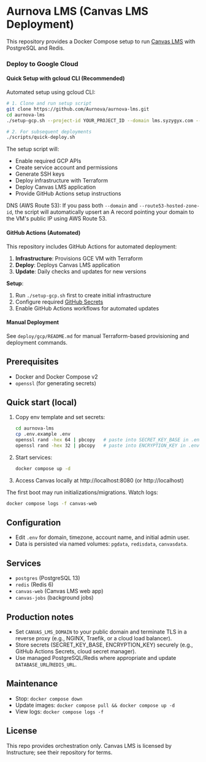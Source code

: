 # Aurnova LMS (Canvas LMS Deployment)

This repository provides a Docker Compose setup to run [Canvas LMS](https://github.com/instructure/canvas-lms) with PostgreSQL and Redis.

### Deploy to Google Cloud

#### Quick Setup with gcloud CLI (Recommended)
Automated setup using gcloud CLI:

```bash
# 1. Clone and run setup script
git clone https://github.com/Aurnova/aurnova-lms.git
cd aurnova-lms
./setup-gcp.sh --project-id YOUR_PROJECT_ID --domain lms.syzygyx.com --route53-hosted-zone-id YOUR_HOSTED_ZONE_ID

# 2. For subsequent deployments
./scripts/quick-deploy.sh
```

The setup script will:
- Enable required GCP APIs
- Create service account and permissions
- Generate SSH keys
- Deploy infrastructure with Terraform
- Deploy Canvas LMS application
- Provide GitHub Actions setup instructions

DNS (AWS Route 53): If you pass both `--domain` and `--route53-hosted-zone-id`, the script will automatically upsert an A record pointing your domain to the VM's public IP using AWS Route 53.

#### GitHub Actions (Automated)
This repository includes GitHub Actions for automated deployment:

1. **Infrastructure**: Provisions GCE VM with Terraform
2. **Deploy**: Deploys Canvas LMS application  
3. **Update**: Daily checks and updates for new versions

**Setup**:
1. Run `./setup-gcp.sh` first to create initial infrastructure
2. Configure required [GitHub Secrets](.github/SECRETS.md)
3. Enable GitHub Actions workflows for automated updates

#### Manual Deployment
See `deploy/gcp/README.md` for manual Terraform-based provisioning and deployment commands.

## Prerequisites
- Docker and Docker Compose v2
- `openssl` (for generating secrets)

## Quick start (local)
1. Copy env template and set secrets:
   ```bash
   cd aurnova-lms
   cp .env.example .env
   openssl rand -hex 64 | pbcopy   # paste into SECRET_KEY_BASE in .env
   openssl rand -hex 32 | pbcopy   # paste into ENCRYPTION_KEY in .env
   ```
2. Start services:
   ```bash
   docker compose up -d
   ```
3. Access Canvas locally at http://localhost:8080 (or http://localhost)

The first boot may run initializations/migrations. Watch logs:
```bash
docker compose logs -f canvas-web
```

## Configuration
- Edit `.env` for domain, timezone, account name, and initial admin user.
- Data is persisted via named volumes: `pgdata`, `redisdata`, `canvasdata`.

## Services
- `postgres` (PostgreSQL 13)
- `redis` (Redis 6)
- `canvas-web` (Canvas LMS web app)
- `canvas-jobs` (background jobs)

## Production notes
- Set `CANVAS_LMS_DOMAIN` to your public domain and terminate TLS in a reverse proxy (e.g., NGINX, Traefik, or a cloud load balancer).
- Store secrets (SECRET_KEY_BASE, ENCRYPTION_KEY) securely (e.g., GitHub Actions Secrets, cloud secret manager).
- Use managed PostgreSQL/Redis where appropriate and update `DATABASE_URL`/`REDIS_URL`.

## Maintenance
- Stop: `docker compose down`
- Update images: `docker compose pull && docker compose up -d`
- View logs: `docker compose logs -f`

## License
This repo provides orchestration only. Canvas LMS is licensed by Instructure; see their repository for terms.
